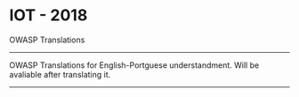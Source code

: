 # IOT - 2018
OWASP Translations



<hr>
 OWASP Translations for English-Portguese understandment. Will be avaliable after translating it.
<hr>
